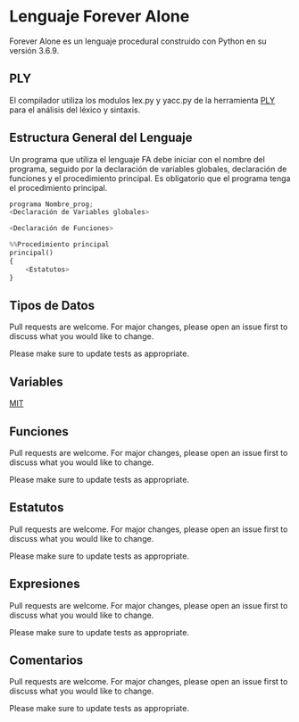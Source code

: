 # Lenguaje Forever Alone

Forever Alone es un lenguaje procedural construido con Python en su versión 3.6.9. 

## PLY

El compilador utiliza los modulos lex.py y yacc.py de la herramienta [PLY](https://www.dabeaz.com/ply/ply.html) para el análisis del léxico y sintaxis. 

## Estructura General del Lenguaje

Un programa que utiliza el lenguaje FA debe iniciar con el nombre del programa, seguido por la declaración de variables globales, declaración de funciones y el procedimiento principal. Es obligatorio que el programa tenga el procedimiento principal.


```python
programa Nombre_prog;
<Declaración de Variables globales>

<Declaración de Funciones>

%%Procedimiento principal
principal()
{
	<Estatutos>
}
```

## Tipos de Datos
Pull requests are welcome. For major changes, please open an issue first to discuss what you would like to change.

Please make sure to update tests as appropriate.

## Variables
[MIT](https://choosealicense.com/licenses/mit/)

## Funciones
Pull requests are welcome. For major changes, please open an issue first to discuss what you would like to change.

Please make sure to update tests as appropriate.

## Estatutos
Pull requests are welcome. For major changes, please open an issue first to discuss what you would like to change.

Please make sure to update tests as appropriate.

## Expresiones
Pull requests are welcome. For major changes, please open an issue first to discuss what you would like to change.

Please make sure to update tests as appropriate.

## Comentarios
Pull requests are welcome. For major changes, please open an issue first to discuss what you would like to change.

Please make sure to update tests as appropriate.